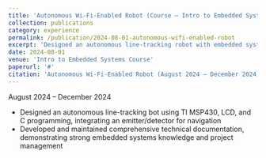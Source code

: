 ```yaml
---
title: 'Autonomous Wi-Fi-Enabled Robot (Course – Intro to Embedded Systems)'
collection: publications
category: experience
permalink: /publication/2024-08-01-autonomous-wifi-enabled-robot
excerpt: 'Designed an autonomous line-tracking robot with embedded systems technologies.'
date: 2024-08-01
venue: 'Intro to Embedded Systems Course'
paperurl: '#'
citation: 'Autonomous Wi-Fi-Enabled Robot (August 2024 – December 2024)'
---
```

August 2024 – December 2024

- Designed an autonomous line-tracking bot using TI MSP430, LCD, and C programming, integrating an emitter/detector for navigation  
- Developed and maintained comprehensive technical documentation, demonstrating strong embedded systems knowledge and project management  

